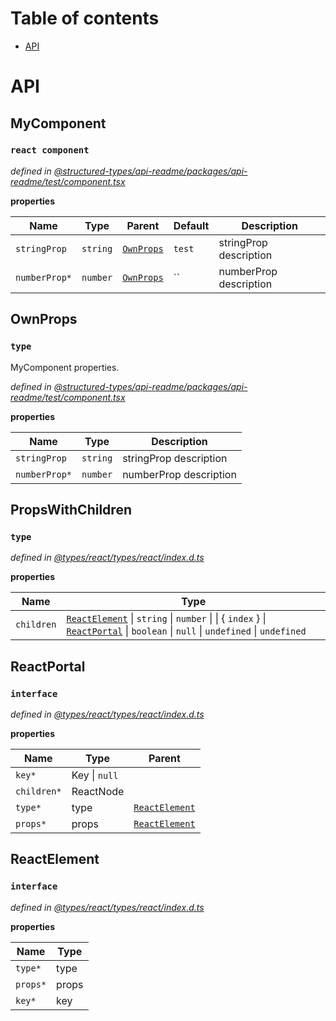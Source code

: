 # Table of contents

-   [API](#api)

# API

<api-readme files="./component.tsx"/>

<!-- START-API-README -->

## MyComponent

### `react component`

_defined in [@structured-types/api-readme/packages/api-readme/test/component.tsx](https://github.com/ccontrols/structured-types/tree/master/packages/api-readme/test/component.tsx#L22)_

**properties**

| Name          | Type     | Parent                  | Default | Description            |
| ------------- | -------- | ----------------------- | ------- | ---------------------- |
| `stringProp`  | `string` | [`OwnProps`](#ownprops) | `test`  | stringProp description |
| `numberProp*` | `number` | [`OwnProps`](#ownprops) | ``      | numberProp description |

## OwnProps

### `type`

MyComponent properties.

_defined in [@structured-types/api-readme/packages/api-readme/test/component.tsx](https://github.com/ccontrols/structured-types/tree/master/packages/api-readme/test/component.tsx#L5)_

**properties**

| Name          | Type     | Description            |
| ------------- | -------- | ---------------------- |
| `stringProp`  | `string` | stringProp description |
| `numberProp*` | `number` | numberProp description |

## PropsWithChildren

### `type`

_defined in [@types/react/types/react/index.d.ts](https://github.com/DefinitelyTyped/DefinitelyTyped/tree/master/types/react/index.d.ts)_

**properties**

| Name       | Type                                                                                                                                                             |
| ---------- | ---------------------------------------------------------------------------------------------------------------------------------------------------------------- |
| `children` | [`ReactElement`](#reactelement) \| `string` \| `number` \|  \| { `index` } \| [`ReactPortal`](#reactportal) \| `boolean` \| `null` \| `undefined` \| `undefined` |

## ReactPortal

### `interface`

_defined in [@types/react/types/react/index.d.ts](https://github.com/DefinitelyTyped/DefinitelyTyped/tree/master/types/react/index.d.ts)_

**properties**

| Name        | Type          | Parent                          |
| ----------- | ------------- | ------------------------------- |
| `key*`      | Key \| `null` |                                 |
| `children*` | ReactNode     |                                 |
| `type*`     | type          | [`ReactElement`](#reactelement) |
| `props*`    | props         | [`ReactElement`](#reactelement) |

## ReactElement

### `interface`

_defined in [@types/react/types/react/index.d.ts](https://github.com/DefinitelyTyped/DefinitelyTyped/tree/master/types/react/index.d.ts)_

**properties**

| Name     | Type  |
| -------- | ----- |
| `type*`  | type  |
| `props*` | props |
| `key*`   | key   |

<!-- END-API-README -->
